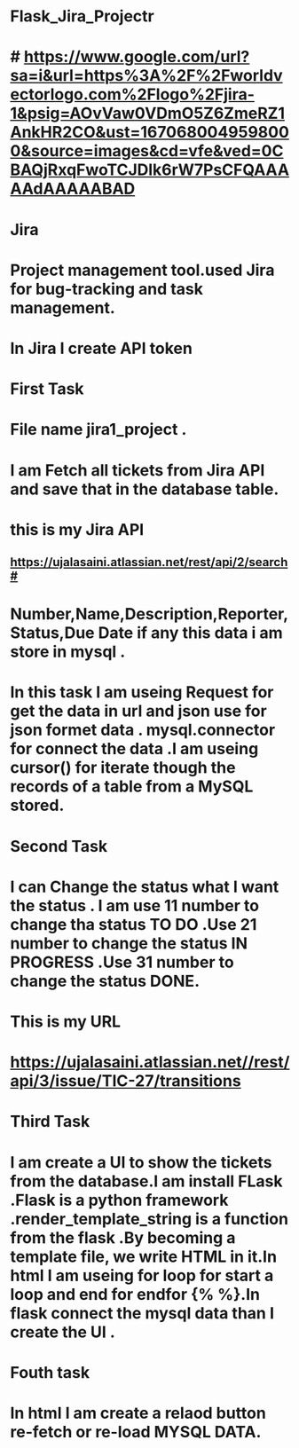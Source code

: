 
# Flask_Jira_Projectr
# # https://www.google.com/url?sa=i&url=https%3A%2F%2Fworldvectorlogo.com%2Flogo%2Fjira-1&psig=AOvVaw0VDmO5Z6ZmeRZ1AnkHR2CO&ust=1670680049598000&source=images&cd=vfe&ved=0CBAQjRxqFwoTCJDlk6rW7PsCFQAAAAAdAAAAABAD
#  Jira
#  Project management tool.used Jira for bug-tracking and task management.
# In Jira I create API token

# First Task 
# File name jira1_project .

# I am Fetch all tickets from Jira API and save that in the database table.
# this is my Jira API 
## https://ujalasaini.atlassian.net/rest/api/2/search# 
# Number,Name,Description,Reporter,Status,Due Date if any this data i am store in mysql .
# In this task I am useing Request for get the data in url and json use for json formet data . mysql.connector for connect the data .I am useing cursor() for  iterate though the records of a table from a MySQL stored.

# Second Task
# I can  Change the status what I want the status . I am use 11 number to change tha status TO DO .Use 21 number to change the status IN PROGRESS .Use 31 number to change the status DONE.
# This is my URL
# https://ujalasaini.atlassian.net//rest/api/3/issue/TIC-27/transitions
# Third Task
#  I am create a UI to show the tickets from the database.I am install FLask .Flask is a python framework .render_template_string is a  function from the flask .By becoming a template file, we write HTML in it.In html I am useing for loop for start a loop and end for  endfor {% %}.In flask connect the mysql data than I create the UI .
# Fouth task 
# In html I am create a relaod button re-fetch or re-load MYSQL DATA.
